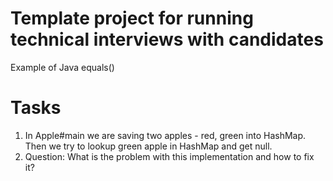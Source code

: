 # Template project for running technical interviews with candidates
Example of Java equals()

# Tasks

1. In Apple#main we are saving two apples - red, green into HashMap. Then we try to lookup green apple in HashMap and get null.
2. Question: What is the problem with this implementation and how to fix it?